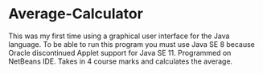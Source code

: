 # Average-Calculator
This was my first time using a graphical user interface for the Java language. To be able to run this program you must use Java SE 8 because Oracle discontinued Applet support for Java SE 11. Programmed on NetBeans IDE. 
Takes in 4 course marks and calculates the average. 

